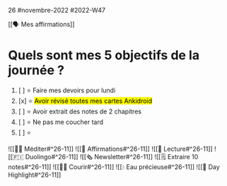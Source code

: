 26 #novembre-2022 #2022-W47 

[[🗣️ Mes affirmations]]
# Quels sont mes 5 objectifs de la journée ?
1. [ ] ⭐ Faire mes devoirs pour lundi
2. [x] ⭐ <mark class="hltr-default">Avoir révisé toutes mes cartes Ankidroid </mark>
3. [ ] ⭐ Avoir extrait des notes de 2 chapitres
4. [ ] ⭐ Ne pas me coucher tard
5. [ ] ⭐ 

![[🧘‍♂️ Méditer#^26-11]]
![[💬 Affirmations#^26-11]]
![[📗 Lecture#^26-11]]
![[🇫🇮 Duolingo#^26-11]]
![[🗞️ Newsletter#^26-11]]
![[🗒️ Extraire 10 notes#^26-11]]
![[🏃‍♂️ Courir#^26-11]]
![[💧 Eau précieuse#^26-11]]
![[🔆 Day Highlight#^26-11]]